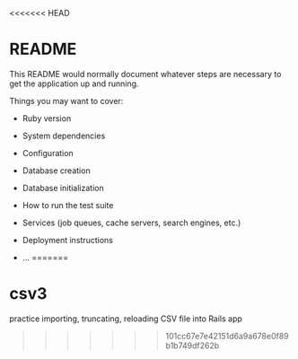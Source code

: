 <<<<<<< HEAD
# README

This README would normally document whatever steps are necessary to get the
application up and running.

Things you may want to cover:

* Ruby version

* System dependencies

* Configuration

* Database creation

* Database initialization

* How to run the test suite

* Services (job queues, cache servers, search engines, etc.)

* Deployment instructions

* ...
=======
# csv3
practice importing, truncating, reloading CSV file into Rails app
>>>>>>> 101cc67e7e42151d6a9a678e0f89b1b749df262b

